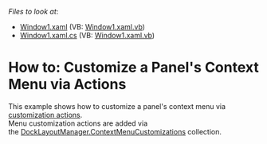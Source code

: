 <!-- default file list -->
*Files to look at*:

* [Window1.xaml](./CS/ContextMenuCustomizations_Ex/Window1.xaml) (VB: [Window1.xaml.vb](./VB/ContextMenuCustomizations_Ex/Window1.xaml.vb))
* [Window1.xaml.cs](./CS/ContextMenuCustomizations_Ex/Window1.xaml.cs) (VB: [Window1.xaml.vb](./VB/ContextMenuCustomizations_Ex/Window1.xaml.vb))
<!-- default file list end -->
# How to: Customize a Panel's Context Menu via Actions


<p>This example shows how to customize a panel's context menu via <a href="https://documentation.devexpress.com/#WPF/CustomDocument7045">customization actions</a>.<br> Menu customization actions are added via the <a href="https://documentation.devexpress.com/#WPF/DevExpressXpfDockingDockLayoutManager_ContextMenuCustomizationstopic">DockLayoutManager.ContextMenuCustomizations</a> collection.</p>

<br/>


